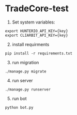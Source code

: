 # TradeCore-test

1. Set system variables:
```
export HUNTERIO_API_KEY={key}
export CLIARBIT_API_KEY={key}
```

2. install requirments
```
pip install -r requirements.txt
```

3. run migration
```
./manage.py migrate
```

4. run server
```
./manage.py runserver
```

5. run bot
```
python bot.py
```
